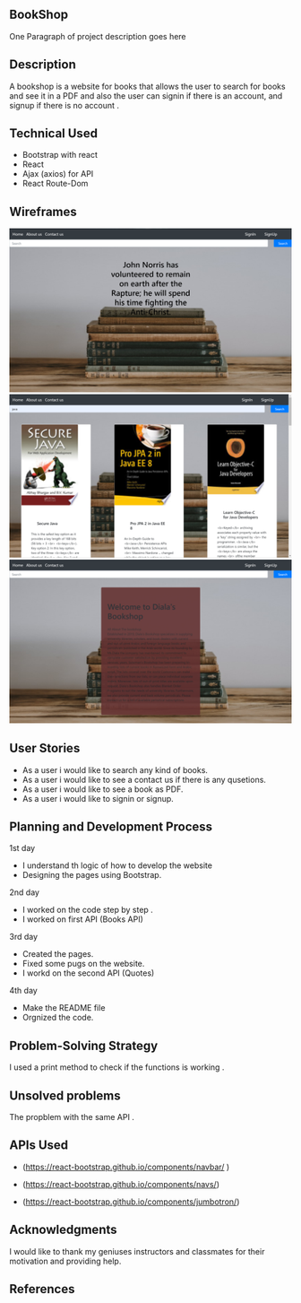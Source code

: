 ## BookShop
One Paragraph of project description goes here

## Description
A bookshop is a website for books that allows the user to search for books and see it in a PDF and also the user can signin if there is an account, and signup if there is no account .

## Technical Used
- Bootstrap with react
- React 
- Ajax (axios) for API
- React Route-Dom

## Wireframes
![Home page](F1.png)
![Search page](F2.png)
![About page](F3.png)

## User Stories
 - As a user i would like to search any kind of books.
 - As a user i would like to see a contact us if there is any qusetions.
 - As a user i would like to see a book as PDF.
-  As a user i would like to signin or signup.



## Planning and Development Process


1st day

- I understand th logic of how to develop the website
- Designing the pages using Bootstrap.


2nd day

- I worked on the code step by step .
- I worked on  first API (Books API)

3rd day

- Created the pages.
- Fixed some pugs on the website.
- I workd on the second API (Quotes)

4th day 

- Make the README file 
- Orgnized the code.


## Problem-Solving Strategy
I used a print method to check if the functions is working . 

## Unsolved problems
The propblem with the same API .

## APIs Used
- (https://react-bootstrap.github.io/components/navbar/
)

- (https://react-bootstrap.github.io/components/navs/)
- (https://react-bootstrap.github.io/components/jumbotron/)


## Acknowledgments
I would like to thank my geniuses instructors and classmates for their motivation and providing help.


## References